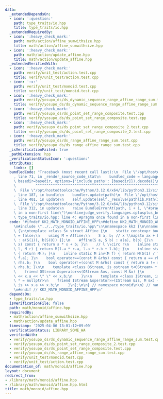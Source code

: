 ```yaml
---
data:
  _extendedDependsOn:
  - icon: ':question:'
    path: type_traits/io.hpp
    title: type_traits/io.hpp
  _extendedRequiredBy:
  - icon: ':heavy_check_mark:'
    path: math/action/affine_sumwithsize.hpp
    title: math/action/affine_sumwithsize.hpp
  - icon: ':heavy_check_mark:'
    path: math/action/update_affine.hpp
    title: math/action/update_affine.hpp
  _extendedVerifiedWith:
  - icon: ':heavy_check_mark:'
    path: verify/unit_test/action.test.cpp
    title: verify/unit_test/action.test.cpp
  - icon: ':x:'
    path: verify/unit_test/monoid.test.cpp
    title: verify/unit_test/monoid.test.cpp
  - icon: ':heavy_check_mark:'
    path: verify/yosupo_ds/ds_dynamic_sequence_range_affine_range_sum.test.cpp
    title: verify/yosupo_ds/ds_dynamic_sequence_range_affine_range_sum.test.cpp
  - icon: ':heavy_check_mark:'
    path: verify/yosupo_ds/ds_point_set_range_composite.test.cpp
    title: verify/yosupo_ds/ds_point_set_range_composite.test.cpp
  - icon: ':heavy_check_mark:'
    path: verify/yosupo_ds/ds_point_set_range_composite_2.test.cpp
    title: verify/yosupo_ds/ds_point_set_range_composite_2.test.cpp
  - icon: ':heavy_check_mark:'
    path: verify/yosupo_ds/ds_range_affine_range_sum.test.cpp
    title: verify/yosupo_ds/ds_range_affine_range_sum.test.cpp
  _isVerificationFailed: true
  _pathExtension: hpp
  _verificationStatusIcon: ':question:'
  attributes:
    links: []
  bundledCode: "Traceback (most recent call last):\n  File \"/opt/hostedtoolcache/Python/3.12.0/x64/lib/python3.12/site-packages/onlinejudge_verify/documentation/build.py\"\
    , line 71, in _render_source_code_stat\n    bundled_code = language.bundle(stat.path,\
    \ basedir=basedir, options={'include_paths': [basedir]}).decode()\n          \
    \         ^^^^^^^^^^^^^^^^^^^^^^^^^^^^^^^^^^^^^^^^^^^^^^^^^^^^^^^^^^^^^^^^^^^^^^^^^^^^^^^^^\n\
    \  File \"/opt/hostedtoolcache/Python/3.12.0/x64/lib/python3.12/site-packages/onlinejudge_verify/languages/cplusplus.py\"\
    , line 187, in bundle\n    bundler.update(path)\n  File \"/opt/hostedtoolcache/Python/3.12.0/x64/lib/python3.12/site-packages/onlinejudge_verify/languages/cplusplus_bundle.py\"\
    , line 401, in update\n    self.update(self._resolve(pathlib.Path(included), included_from=path))\n\
    \  File \"/opt/hostedtoolcache/Python/3.12.0/x64/lib/python3.12/site-packages/onlinejudge_verify/languages/cplusplus_bundle.py\"\
    , line 312, in update\n    raise BundleErrorAt(path, i + 1, \"#pragma once found\
    \ in a non-first line\")\nonlinejudge_verify.languages.cplusplus_bundle.BundleErrorAt:\
    \ type_traits/io.hpp: line 4: #pragma once found in a non-first line\n"
  code: "#ifndef KK2_MATH_MONOID_AFFINE_HPP\n#define KK2_MATH_MONOID_AFFINE_HPP 1\n\
    \n#include \"../../type_traits/io.hpp\"\n\nnamespace kk2 {\n\nnamespace monoid\
    \ {\n\ntemplate <class S> struct Affine {\n    static constexpr bool commutative\
    \ = false;\n    using M = Affine;\n    S a, b; // x \\mapsto ax + b\n\n    Affine()\
    \ : a(S(1)), b(S(0)) {};\n    Affine(S a, S b) : a(a), b(b) {}\n    inline S eval(S\
    \ x) const { return a * x + b; }\n    // l \\circ r\n    inline static M op(M\
    \ l, M r) { return M(l.a * r.a, l.a * r.b + l.b); }\n    inline static M unit()\
    \ { return M(); }\n    inline static M inv(M f) { return M(S(1) / f.a, -f.b /\
    \ f.a); }\n    bool operator==(const M &rhs) const { return a == rhs.a and b ==\
    \ rhs.b; }\n    bool operator!=(const M &rhs) const { return a != rhs.a or b !=\
    \ rhs.b; }\n\n    template <class OStream, is_ostream_t<OStream> * = nullptr>\n\
    \    friend OStream &operator<<(OStream &os, const M &x) {\n        return os\
    \ << x.a << \" \" << x.b;\n    }\n\n    template <class IStream, is_istream_t<IStream>\
    \ * = nullptr>\n    friend IStream &operator>>(IStream &is, M &x) {\n        return\
    \ is >> x.a >> x.b;\n    }\n};\n\n} // namespace monoid\n\n} // namespace kk2\n\
    \n#endif // KK2_MATH_MONOID_AFFINE_HPP\n"
  dependsOn:
  - type_traits/io.hpp
  isVerificationFile: false
  path: math/monoid/affine.hpp
  requiredBy:
  - math/action/affine_sumwithsize.hpp
  - math/action/update_affine.hpp
  timestamp: '2025-04-06 13:01:12+09:00'
  verificationStatus: LIBRARY_SOME_WA
  verifiedWith:
  - verify/yosupo_ds/ds_dynamic_sequence_range_affine_range_sum.test.cpp
  - verify/yosupo_ds/ds_point_set_range_composite_2.test.cpp
  - verify/yosupo_ds/ds_point_set_range_composite.test.cpp
  - verify/yosupo_ds/ds_range_affine_range_sum.test.cpp
  - verify/unit_test/monoid.test.cpp
  - verify/unit_test/action.test.cpp
documentation_of: math/monoid/affine.hpp
layout: document
redirect_from:
- /library/math/monoid/affine.hpp
- /library/math/monoid/affine.hpp.html
title: math/monoid/affine.hpp
---
```

